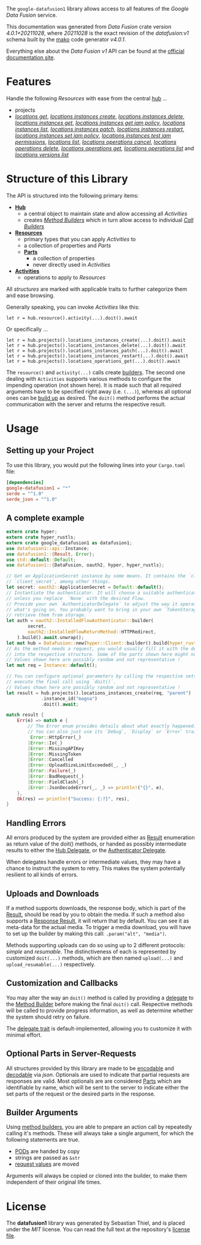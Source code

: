 <!---
DO NOT EDIT !
This file was generated automatically from 'src/generator/templates/api/README.md.mako'
DO NOT EDIT !
-->
The `google-datafusion1` library allows access to all features of the *Google Data Fusion* service.

This documentation was generated from *Data Fusion* crate version *4.0.1+20211028*, where *20211028* is the exact revision of the *datafusion:v1* schema built by the [mako](http://www.makotemplates.org/) code generator *v4.0.1*.

Everything else about the *Data Fusion* *v1* API can be found at the
[official documentation site](https://cloud.google.com/data-fusion/docs).
# Features

Handle the following *Resources* with ease from the central [hub](https://docs.rs/google-datafusion1/4.0.1+20211028/google_datafusion1/DataFusion) ... 

* projects
 * [*locations get*](https://docs.rs/google-datafusion1/4.0.1+20211028/google_datafusion1/api::ProjectLocationGetCall), [*locations instances create*](https://docs.rs/google-datafusion1/4.0.1+20211028/google_datafusion1/api::ProjectLocationInstanceCreateCall), [*locations instances delete*](https://docs.rs/google-datafusion1/4.0.1+20211028/google_datafusion1/api::ProjectLocationInstanceDeleteCall), [*locations instances get*](https://docs.rs/google-datafusion1/4.0.1+20211028/google_datafusion1/api::ProjectLocationInstanceGetCall), [*locations instances get iam policy*](https://docs.rs/google-datafusion1/4.0.1+20211028/google_datafusion1/api::ProjectLocationInstanceGetIamPolicyCall), [*locations instances list*](https://docs.rs/google-datafusion1/4.0.1+20211028/google_datafusion1/api::ProjectLocationInstanceListCall), [*locations instances patch*](https://docs.rs/google-datafusion1/4.0.1+20211028/google_datafusion1/api::ProjectLocationInstancePatchCall), [*locations instances restart*](https://docs.rs/google-datafusion1/4.0.1+20211028/google_datafusion1/api::ProjectLocationInstanceRestartCall), [*locations instances set iam policy*](https://docs.rs/google-datafusion1/4.0.1+20211028/google_datafusion1/api::ProjectLocationInstanceSetIamPolicyCall), [*locations instances test iam permissions*](https://docs.rs/google-datafusion1/4.0.1+20211028/google_datafusion1/api::ProjectLocationInstanceTestIamPermissionCall), [*locations list*](https://docs.rs/google-datafusion1/4.0.1+20211028/google_datafusion1/api::ProjectLocationListCall), [*locations operations cancel*](https://docs.rs/google-datafusion1/4.0.1+20211028/google_datafusion1/api::ProjectLocationOperationCancelCall), [*locations operations delete*](https://docs.rs/google-datafusion1/4.0.1+20211028/google_datafusion1/api::ProjectLocationOperationDeleteCall), [*locations operations get*](https://docs.rs/google-datafusion1/4.0.1+20211028/google_datafusion1/api::ProjectLocationOperationGetCall), [*locations operations list*](https://docs.rs/google-datafusion1/4.0.1+20211028/google_datafusion1/api::ProjectLocationOperationListCall) and [*locations versions list*](https://docs.rs/google-datafusion1/4.0.1+20211028/google_datafusion1/api::ProjectLocationVersionListCall)




# Structure of this Library

The API is structured into the following primary items:

* **[Hub](https://docs.rs/google-datafusion1/4.0.1+20211028/google_datafusion1/DataFusion)**
    * a central object to maintain state and allow accessing all *Activities*
    * creates [*Method Builders*](https://docs.rs/google-datafusion1/4.0.1+20211028/google_datafusion1/client::MethodsBuilder) which in turn
      allow access to individual [*Call Builders*](https://docs.rs/google-datafusion1/4.0.1+20211028/google_datafusion1/client::CallBuilder)
* **[Resources](https://docs.rs/google-datafusion1/4.0.1+20211028/google_datafusion1/client::Resource)**
    * primary types that you can apply *Activities* to
    * a collection of properties and *Parts*
    * **[Parts](https://docs.rs/google-datafusion1/4.0.1+20211028/google_datafusion1/client::Part)**
        * a collection of properties
        * never directly used in *Activities*
* **[Activities](https://docs.rs/google-datafusion1/4.0.1+20211028/google_datafusion1/client::CallBuilder)**
    * operations to apply to *Resources*

All *structures* are marked with applicable traits to further categorize them and ease browsing.

Generally speaking, you can invoke *Activities* like this:

```Rust,ignore
let r = hub.resource().activity(...).doit().await
```

Or specifically ...

```ignore
let r = hub.projects().locations_instances_create(...).doit().await
let r = hub.projects().locations_instances_delete(...).doit().await
let r = hub.projects().locations_instances_patch(...).doit().await
let r = hub.projects().locations_instances_restart(...).doit().await
let r = hub.projects().locations_operations_get(...).doit().await
```

The `resource()` and `activity(...)` calls create [builders][builder-pattern]. The second one dealing with `Activities` 
supports various methods to configure the impending operation (not shown here). It is made such that all required arguments have to be 
specified right away (i.e. `(...)`), whereas all optional ones can be [build up][builder-pattern] as desired.
The `doit()` method performs the actual communication with the server and returns the respective result.

# Usage

## Setting up your Project

To use this library, you would put the following lines into your `Cargo.toml` file:

```toml
[dependencies]
google-datafusion1 = "*"
serde = "^1.0"
serde_json = "^1.0"
```

## A complete example

```Rust
extern crate hyper;
extern crate hyper_rustls;
extern crate google_datafusion1 as datafusion1;
use datafusion1::api::Instance;
use datafusion1::{Result, Error};
use std::default::Default;
use datafusion1::{DataFusion, oauth2, hyper, hyper_rustls};

// Get an ApplicationSecret instance by some means. It contains the `client_id` and 
// `client_secret`, among other things.
let secret: oauth2::ApplicationSecret = Default::default();
// Instantiate the authenticator. It will choose a suitable authentication flow for you, 
// unless you replace  `None` with the desired Flow.
// Provide your own `AuthenticatorDelegate` to adjust the way it operates and get feedback about 
// what's going on. You probably want to bring in your own `TokenStorage` to persist tokens and
// retrieve them from storage.
let auth = oauth2::InstalledFlowAuthenticator::builder(
        secret,
        oauth2::InstalledFlowReturnMethod::HTTPRedirect,
    ).build().await.unwrap();
let mut hub = DataFusion::new(hyper::Client::builder().build(hyper_rustls::HttpsConnectorBuilder::new().with_native_roots().https_or_http().enable_http1().enable_http2().build()), auth);
// As the method needs a request, you would usually fill it with the desired information
// into the respective structure. Some of the parts shown here might not be applicable !
// Values shown here are possibly random and not representative !
let mut req = Instance::default();

// You can configure optional parameters by calling the respective setters at will, and
// execute the final call using `doit()`.
// Values shown here are possibly random and not representative !
let result = hub.projects().locations_instances_create(req, "parent")
             .instance_id("magna")
             .doit().await;

match result {
    Err(e) => match e {
        // The Error enum provides details about what exactly happened.
        // You can also just use its `Debug`, `Display` or `Error` traits
         Error::HttpError(_)
        |Error::Io(_)
        |Error::MissingAPIKey
        |Error::MissingToken
        |Error::Cancelled
        |Error::UploadSizeLimitExceeded(_, _)
        |Error::Failure(_)
        |Error::BadRequest(_)
        |Error::FieldClash(_)
        |Error::JsonDecodeError(_, _) => println!("{}", e),
    },
    Ok(res) => println!("Success: {:?}", res),
}

```
## Handling Errors

All errors produced by the system are provided either as [Result](https://docs.rs/google-datafusion1/4.0.1+20211028/google_datafusion1/client::Result) enumeration as return value of
the doit() methods, or handed as possibly intermediate results to either the 
[Hub Delegate](https://docs.rs/google-datafusion1/4.0.1+20211028/google_datafusion1/client::Delegate), or the [Authenticator Delegate](https://docs.rs/yup-oauth2/*/yup_oauth2/trait.AuthenticatorDelegate.html).

When delegates handle errors or intermediate values, they may have a chance to instruct the system to retry. This 
makes the system potentially resilient to all kinds of errors.

## Uploads and Downloads
If a method supports downloads, the response body, which is part of the [Result](https://docs.rs/google-datafusion1/4.0.1+20211028/google_datafusion1/client::Result), should be
read by you to obtain the media.
If such a method also supports a [Response Result](https://docs.rs/google-datafusion1/4.0.1+20211028/google_datafusion1/client::ResponseResult), it will return that by default.
You can see it as meta-data for the actual media. To trigger a media download, you will have to set up the builder by making
this call: `.param("alt", "media")`.

Methods supporting uploads can do so using up to 2 different protocols: 
*simple* and *resumable*. The distinctiveness of each is represented by customized 
`doit(...)` methods, which are then named `upload(...)` and `upload_resumable(...)` respectively.

## Customization and Callbacks

You may alter the way an `doit()` method is called by providing a [delegate](https://docs.rs/google-datafusion1/4.0.1+20211028/google_datafusion1/client::Delegate) to the 
[Method Builder](https://docs.rs/google-datafusion1/4.0.1+20211028/google_datafusion1/client::CallBuilder) before making the final `doit()` call. 
Respective methods will be called to provide progress information, as well as determine whether the system should 
retry on failure.

The [delegate trait](https://docs.rs/google-datafusion1/4.0.1+20211028/google_datafusion1/client::Delegate) is default-implemented, allowing you to customize it with minimal effort.

## Optional Parts in Server-Requests

All structures provided by this library are made to be [encodable](https://docs.rs/google-datafusion1/4.0.1+20211028/google_datafusion1/client::RequestValue) and 
[decodable](https://docs.rs/google-datafusion1/4.0.1+20211028/google_datafusion1/client::ResponseResult) via *json*. Optionals are used to indicate that partial requests are responses 
are valid.
Most optionals are are considered [Parts](https://docs.rs/google-datafusion1/4.0.1+20211028/google_datafusion1/client::Part) which are identifiable by name, which will be sent to 
the server to indicate either the set parts of the request or the desired parts in the response.

## Builder Arguments

Using [method builders](https://docs.rs/google-datafusion1/4.0.1+20211028/google_datafusion1/client::CallBuilder), you are able to prepare an action call by repeatedly calling it's methods.
These will always take a single argument, for which the following statements are true.

* [PODs][wiki-pod] are handed by copy
* strings are passed as `&str`
* [request values](https://docs.rs/google-datafusion1/4.0.1+20211028/google_datafusion1/client::RequestValue) are moved

Arguments will always be copied or cloned into the builder, to make them independent of their original life times.

[wiki-pod]: http://en.wikipedia.org/wiki/Plain_old_data_structure
[builder-pattern]: http://en.wikipedia.org/wiki/Builder_pattern
[google-go-api]: https://github.com/google/google-api-go-client

# License
The **datafusion1** library was generated by Sebastian Thiel, and is placed 
under the *MIT* license.
You can read the full text at the repository's [license file][repo-license].

[repo-license]: https://github.com/Byron/google-apis-rsblob/main/LICENSE.md

